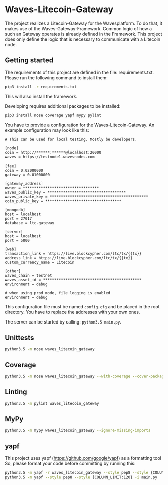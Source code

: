 # Waves-Litecoin-Gateway

The project realizes a Litecoin-Gateway for the Wavesplatform.
To do that, it makes use of the Waves-Gateway-Framework.
Common logic of how a such an Gateway operates is already defined in the Framework.
This project does only define the logic that is necessary to communicate with a Litecoin node.

## Getting started

The requirements of this project are defined in the file: requirements.txt.
Please run the following command to install them:
```bash
pip3 install -r requirements.txt
```
This will also install the framework.

Developing requires additional packages to be installed:
```bash
pip3 install nose coverage yapf mypy pylint
```

You have to provide a configuration for the Waves-Litecoin-Gateway.
An example configuration may look like this:
```
# This can be used for local testing. Mostly be developers.

[node]
coin = http://******:******@localhost:20000
waves = https://testnode1.wavesnodes.com

[fee]
coin = 0.02000000
gateway = 0.01000000

[gateway_address]
owner = **********************************
waves_public_key = ***********************************
waves_private_key = ********************************************
coin_public_key = **********************************

[mongodb]
host = localhost
port = 27017
database = ltc-gateway

[server]
host = localhost
port = 5000

[web]
transaction_link = https://live.blockcypher.com/ltc/tx/{{tx}}
address_link = https://live.blockcypher.com/ltc/tx/{{tx}}
custom_currency_name = Litecoin

[other]
waves_chain = testnet
waves_asset_id = ********************************************
environment = debug

# when using prod mode, file logging is enabled
environment = debug
```
This configuration file must be named `config.cfg` and be placed in the root directory.
You have to replace the addresses with your own ones.

The server can be started by calling: `python3.5 main.py`.

## Unittests
```bash
python3.5 -m nose waves_litecoin_gateway
```

## Coverage
```bash
python3.5 -m nose waves_litecoin_gateway --with-coverage --cover-package waves_litecoin_gateway
```

## Linting
```bash
python3.5 -m pylint waves_litecoin_gateway
```

## MyPy
```bash
python3.5 -m mypy waves_litecoin_gateway --ignore-missing-imports
```

## yapf
This project uses yapf (https://github.com/google/yapf) as a formatting tool
So, please format your code before committing by running this:
```bash
python3.5 -m yapf -r waves_litecoin_gateway --style pep8 --style {COLUMN_LIMIT:120} -i
python3.5 -m yapf --style pep8 --style {COLUMN_LIMIT:120} -i main.py
```
